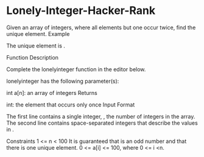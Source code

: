 # Lonely-Integer-Hacker-Rank
Given an array of integers, where all elements but one occur twice, find the unique element.
Example

The unique element is .

Function Description

Complete the lonelyinteger function in the editor below.

lonelyinteger has the following parameter(s):

int a[n]: an array of integers
Returns

int: the element that occurs only once
Input Format

The first line contains a single integer, , the number of integers in the array.
The second line contains  space-separated integers that describe the values in .

Constraints
1 <= n < 100
It is guaranteed that  is an odd number and that there is one unique element.
0 <= a[i] <= 100, where 0 <= i <n.
